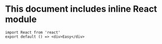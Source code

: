 # This document includes inline React module

```js{render}
import React from 'react'
export default () => <div>Easy</div>
```
